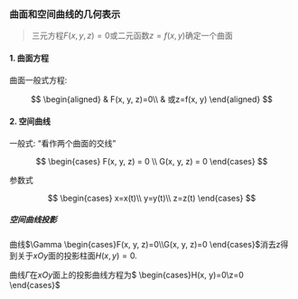 ### 曲面和空间曲线的几何表示

> 三元方程$F(x,y,z)=0$或二元函数$z=f(x,y)$确定一个曲面

#### 1. 曲面方程

曲面一般式方程:

$$
\begin{aligned}
	& F(x, y, z)=0\\
	& 或z=f(x, y)
\end{aligned}
$$

#### 2. 空间曲线

一般式: <q>看作两个曲面的交线</q>

$$
\begin{cases}
	F(x, y, z) = 0 \\
	G(x, y, z) = 0
\end{cases}
$$

参数式

$$
\begin{cases}
	x=x(t)\\
	y=y(t)\\
	z=z(t)
\end{cases}
$$

##### 空间曲线投影

曲线$\Gamma
\begin{cases}F(x, y, z)=0\\G(x, y, z)=0
\end{cases}$消去z得到关于$xOy$面的投影柱面$H(x, y)=0$.

曲线$\Gamma$在$xOy$面上的投影曲线方程为$
\begin{cases}H(x, y)=0\\z=0
\end{cases}$
